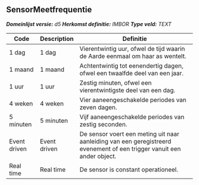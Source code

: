 ﻿## SensorMeetfrequentie

*__Domeinlijst versie:__ d5*
*__Herkomst definitie:__ IMBOR*
*__Type veld:__ TEXT*

|__Code__ |__Description__ |__Definitie__	|
|	---	|	---	|   ---	| 
| 1 dag | 1 dag | Vierentwintig uur, ofwel de tijd waarin de Aarde eenmaal om haar as wentelt. |
| 1 maand | 1 maand | Achtentwintig tot eenendertig dagen, ofwel een twaalfde deel van een jaar. |
| 1 uur | 1 uur | Zestig minuten, ofwel een vierentwintigste deel van een dag. |
| 4 weken | 4 weken | Vier aaneengeschakelde periodes van zeven dagen. |
| 5 minuten | 5 minuten | Vijf aaneengeschakelde periodes van zestig seconden. |
| Event driven | Event driven | De sensor voert een meting uit naar aanleiding van een geregistreerd evenement of een trigger vanuit een ander object. |
| Real time | Real time | De sensor is constant operationeel. |
